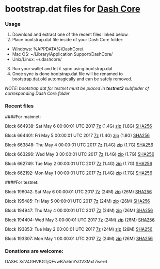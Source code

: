 # bootstrap.dat files for [Dash Core](https://www.dash.org)

### Usage

1. Download and extract one of the recent files linked below.
2. Place bootstrap.dat file inside of your Dash Core folder:
 - Windows: %APPDATA%\DashCore\
 - Mac OS: ~/Library/Application Support/DashCore/
 - Unix/Linux: ~/.dashcore/
3. Run your wallet and let it sync using bootstrap.dat
4. Once sync is done bootstrap.dat file will be renamed to bootstrap.dat.old automagically and can be safely removed.

_NOTE: bootstrap.dat for testnet must be placed in **testnet3** subfolder of corresponding Dash Core folder_

### Recent files

####For mainnet:

Block 664938: Sat May  6 00:00:01 UTC 2017 [7z](https://transfer.sh/umUQg/bootstrap.dat.20170506.7z) (1.4G) [zip](https://transfer.sh/x0Aj6/bootstrap.dat.20170506.zip) (1.8G) [SHA256](https://transfer.sh/HphQi/sha256.txt)

Block 664401: Fri May  5 00:00:01 UTC 2017 [7z](https://transfer.sh/ZAZcn/bootstrap.dat.20170505.7z) (1.4G) [zip](https://transfer.sh/10yMJj/bootstrap.dat.20170505.zip) (1.8G) [SHA256](https://transfer.sh/huCZr/sha256.txt)

Block 663848: Thu May  4 00:00:01 UTC 2017 [7z](https://transfer.sh/10H5pW/bootstrap.dat.20170504.7z) (1.4G) [zip](https://transfer.sh/wtsoj/bootstrap.dat.20170504.zip) (1.7G) [SHA256](https://transfer.sh/A5LTf/sha256.txt)

Block 663296: Wed May  3 00:00:01 UTC 2017 [7z](https://transfer.sh/KHfEf/bootstrap.dat.20170503.7z) (1.4G) [zip](https://transfer.sh/BUvXB/bootstrap.dat.20170503.zip) (1.7G) [SHA256](https://transfer.sh/TgKIn/sha256.txt)

Block 662749: Tue May  2 00:00:01 UTC 2017 [7z](https://transfer.sh/10njEx/bootstrap.dat.20170502.7z) (1.4G) [zip](https://transfer.sh/zWflT/bootstrap.dat.20170502.zip) (1.7G) [SHA256](https://transfer.sh/Tk0yV/sha256.txt)

Block 662192: Mon May  1 00:00:01 UTC 2017 [7z](https://transfer.sh/J4kEl/bootstrap.dat.20170501.7z) (1.4G) [zip](https://transfer.sh/l6DPF/bootstrap.dat.20170501.zip) (1.7G) [SHA256](https://transfer.sh/iBhGD/sha256.txt)

####For testnet:

Block 196042: Sat May  6 00:00:01 UTC 2017 [7z](https://transfer.sh/QQyxn/bootstrap.dat.20170506.7z) (24M) [zip](https://transfer.sh/dvDql/bootstrap.dat.20170506.zip) (26M) [SHA256](https://transfer.sh/CXwLa/sha256.txt)

Block 195485: Fri May  5 00:00:01 UTC 2017 [7z](https://transfer.sh/DawdA/bootstrap.dat.20170505.7z) (24M) [zip](https://transfer.sh/Tdn1p/bootstrap.dat.20170505.zip) (26M) [SHA256](https://transfer.sh/nLCJy/sha256.txt)

Block 194947: Thu May  4 00:00:01 UTC 2017 [7z](https://transfer.sh/9Qz9m/bootstrap.dat.20170504.7z) (24M) [zip](https://transfer.sh/A7SvA/bootstrap.dat.20170504.zip) (26M) [SHA256](https://transfer.sh/4iDU9/sha256.txt)

Block 194404: Wed May  3 00:00:01 UTC 2017 [7z](https://transfer.sh/be4Jl/bootstrap.dat.20170503.7z) (24M) [zip](https://transfer.sh/hVveR/bootstrap.dat.20170503.zip) (26M) [SHA256](https://transfer.sh/BUX5c/sha256.txt)

Block 193853: Tue May  2 00:00:01 UTC 2017 [7z](https://transfer.sh/ILonF/bootstrap.dat.20170502.7z) (24M) [zip](https://transfer.sh/YTRYf/bootstrap.dat.20170502.zip) (26M) [SHA256](https://transfer.sh/ughAA/sha256.txt)

Block 193307: Mon May  1 00:00:01 UTC 2017 [7z](https://transfer.sh/120RUW/bootstrap.dat.20170501.7z) (24M) [zip](https://transfer.sh/yGdYF/bootstrap.dat.20170501.zip) (26M) [SHA256](https://transfer.sh/usNRF/sha256.txt)

### Donations are welcome:

DASH: XsV4GHVKGTjQFvwB7c6mYsGV3Mxf7iser6
